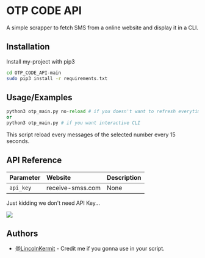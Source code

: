 # OTP CODE API

A simple scrapper to fetch SMS from a online website and display it in a CLI.

## Installation

Install my-project with pip3

```bash
cd OTP_CODE_API-main
sudo pip3 install -r requirements.txt
```
    
## Usage/Examples

```python
python3 otp_main.py no-reload # if you doesn't want to refresh everytime and allow copy/paste more easily
or
python3 otp_main.py # if you want interactive CLI
```
This script reload every messages of the selected number every 15 seconds.

## API Reference

| Parameter | Website     | Description                |
| :-------- | :------- | :------------------------- |
| `api_key` | receive-smss.com | None |

Just kidding we don't need API Key...

<img src="https://images-cdn.9gag.com/photo/aYoqpOw_700b.jpg"> </img>

## Authors

- [@LincolnKermit](https://www.github.com/LincolnKermit) - Credit me if you gonna use in your script.

